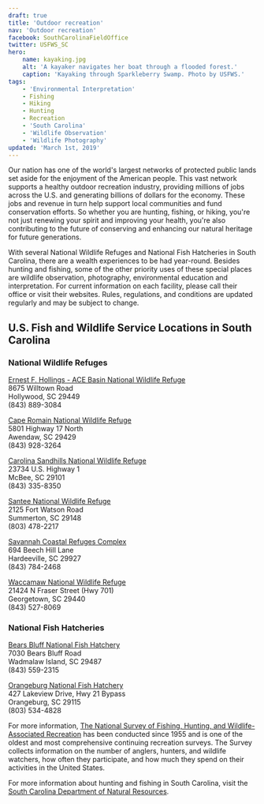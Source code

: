 ```yaml
---
draft: true
title: 'Outdoor recreation'
nav: 'Outdoor recreation'
facebook: SouthCarolinaFieldOffice
twitter: USFWS_SC
hero:
    name: kayaking.jpg
    alt: 'A kayaker navigates her boat through a flooded forest.'
    caption: 'Kayaking through Sparkleberry Swamp. Photo by USFWS.'
tags:
    - 'Environmental Interpretation'
    - Fishing
    - Hiking
    - Hunting
    - Recreation
    - 'South Carolina'
    - 'Wildlife Observation'
    - 'Wildlife Photography'
updated: 'March 1st, 2019'
---
```


Our nation has one of the world's largest networks of protected public lands set aside for the enjoyment of the American people.  This vast network supports a healthy outdoor recreation industry, providing millions of jobs across the U.S. and generating billions of dollars for the economy.  These jobs and revenue in turn help support local communities and fund conservation efforts.  So whether you are hunting, fishing, or hiking, you're not just renewing your spirit and improving your health, you're also contributing to the future of conserving and enhancing our natural heritage for future generations.

With several National Wildlife Refuges and National Fish Hatcheries in South Carolina, there are a wealth experiences to be had year-round.  Besides hunting and fishing, some of the other priority uses of these special places are wildlife observation, photography, environmental education and interpretation.  For current information on each facility, please call their office or visit their websites.  Rules, regulations, and conditions are updated regularly and may be subject to change.

## U.S. Fish and Wildlife Service Locations in South Carolina

### National Wildlife Refuges

[Ernest F. Hollings - ACE Basin National Wildlife Refuge](https://www.fws.gov/refuge/ACE_basin/)  
8675 Willtown Road  
Hollywood, SC 29449  
(843) 889-3084

[Cape Romain National Wildlife Refuge](https://www.fws.gov/refuge/cape_romain/)  
5801 Highway 17 North  
Awendaw, SC 29429  
(843) 928-3264

[Carolina Sandhills National Wildlife Refuge](https://www.fws.gov/refuge/Carolina_Sandhills/)  
23734 U.S. Highway 1  
McBee, SC 29101  
(843) 335-8350

[Santee National Wildlife Refuge](https://www.fws.gov/refuge/santee/)  
2125 Fort Watson Road  
Summerton, SC 29148  
(803) 478-2217

[Savannah Coastal Refuges Complex](https://www.fws.gov/refuge/savannah/About_the_Complex.html)  
694 Beech Hill Lane  
Hardeeville, SC 29927  
(843) 784-2468

[Waccamaw National Wildlife Refuge](https://www.fws.gov/refuge/Waccamaw/)  
21424 N Fraser Street (Hwy 701)  
Georgetown, SC 29440  
(843) 527-8069

### National Fish Hatcheries

[Bears Bluff National Fish Hatchery](https://www.fws.gov/bearsbluff/)  
7030 Bears Bluff Road  
Wadmalaw Island, SC 29487  
(843) 559-2315

[Orangeburg National Fish Hatchery](https://www.fws.gov/orangeburg/)  
427 Lakeview Drive, Hwy 21 Bypass  
Orangeburg, SC 29115  
(803) 534-4828

For more information, [The National Survey of Fishing, Hunting, and Wildlife-Associated Recreation](https://wsfrprograms.fws.gov/subpages/nationalsurvey/National_Survey.htm) has been conducted since 1955 and is one of the oldest and most comprehensive continuing recreation surveys. The Survey collects information on the number of anglers, hunters, and wildlife watchers, how often they participate, and how much they spend on their activities in the United States.

For more information about hunting and fishing in South Carolina, visit the [South Carolina Department of Natural Resources](http://www.dnr.sc.gov/).

